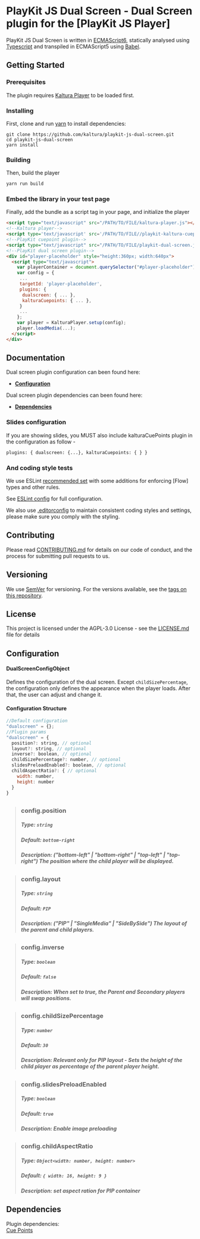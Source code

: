 # PlayKit JS Dual Screen - Dual Screen plugin for the [PlayKit JS Player]

PlayKit JS Dual Screen is written in [ECMAScript6], statically analysed using [Typescript] and transpiled in ECMAScript5 using [Babel].

[typescript]: https://www.typescriptlang.org/
[ecmascript6]: https://github.com/ericdouglas/ES6-Learning#articles--tutorials
[babel]: https://babeljs.io

## Getting Started

### Prerequisites

The plugin requires [Kaltura Player] to be loaded first.

[kaltura player]: https://github.com/kaltura/kaltura-player-js

### Installing

First, clone and run [yarn] to install dependencies:

[yarn]: https://yarnpkg.com/lang/en/

```
git clone https://github.com/kaltura/playkit-js-dual-screen.git
cd playkit-js-dual-screen
yarn install
```

### Building

Then, build the player

```javascript
yarn run build
```

### Embed the library in your test page

Finally, add the bundle as a script tag in your page, and initialize the player

```html
<script type="text/javascript" src="/PATH/TO/FILE/kaltura-player.js"></script>
<!--Kaltura player-->
<script type='text/javascript' src='/PATH/TO/FILE//playkit-kaltura-cuepoints.js'></script>
<!--PlayKit cuepoint plugin-->
<script type="text/javascript" src="/PATH/TO/FILE/playkit-dual-screen.js"></script>
<!--PlayKit dual screen plugin-->
<div id="player-placeholder" style="height:360px; width:640px">
  <script type="text/javascript">
    var playerContainer = document.querySelector("#player-placeholder");
    var config = {
     ...
     targetId: 'player-placeholder',
     plugins: {
      dualscreen: { ... },
      kalturaCuepoints: { ... },
     }
     ...
    };
    var player = KalturaPlayer.setup(config);
    player.loadMedia(...);
  </script>
</div>
```

## Documentation

Dual screen plugin configuration can been found here:

- **[Configuration](#configuration)**

Dual screen plugin dependencies can been found here:

- **[Dependencies](#dependencies)**

### Slides configuration
If you are showing slides, you MUST also include kalturaCuePoints plugin in the configuration as follow -

```html
plugins: { dualscreen: {...}, kalturaCuepoints: { } }
```

### And coding style tests

We use ESLint [recommended set](http://eslint.org/docs/rules/) with some additions for enforcing [Flow] types and other rules.

See [ESLint config](.eslintrc.json) for full configuration.

We also use [.editorconfig](.editorconfig) to maintain consistent coding styles and settings, please make sure you comply with the styling.

## Contributing

Please read [CONTRIBUTING.md](https://gist.github.com/PurpleBooth/b24679402957c63ec426) for details on our code of conduct, and the process for submitting pull requests to us.

## Versioning

We use [SemVer](http://semver.org/) for versioning. For the versions available, see the [tags on this repository](https://github.com/kaltura/playkit-js-dual-screen/tags).

## License

This project is licensed under the AGPL-3.0 License - see the [LICENSE.md](LICENSE.md) file for details

<a name="configuration"></a>
## Configuration

#### DualScreenConfigObject
Defines the configuration of the dual screen. Except `childSizePercentage`, the configuration only defines the appearance when the player loads. After that, the user can adjust and change it.

#### Configuration Structure

```js
//Default configuration
"dualscreen" = {};
//Plugin params
"dualscreen" = {
  position?: string, // optional
  layout?: string, // optional
  inverse?: boolean, // optional
  childSizePercentage?: number, // optional
  slidesPreloadEnabled?: boolean, // optional
  childAspectRatio?: { // optional
    width: number,
    height: number
  }
}
```

##

> ### config.position
>
> ##### Type: `string`
>
> ##### Default: `bottom-right`
>
> ##### Description: ("bottom-left" | "bottom-right" | "top-left" | "top-right") The position where the child player will be displayed.
>

##

> ### config.layout
>
> ##### Type: `string`
>
> ##### Default: `PIP`
>
> ##### Description: ("PIP" | "SingleMedia" | "SideBySide") The layout of the parent and child players.
>

##

> ### config.inverse
>
> ##### Type: `boolean`
>
> ##### Default: `false`
>
> ##### Description: When set to true, the Parent and Secondary players will swap positions.
>

##

> ### config.childSizePercentage
>
> ##### Type: `number`
>
> ##### Default: `30`
>
> ##### Description: Relevant only for PIP layout - Sets the height of the child player as percentage of the parent player height.
>

##

> ### config.slidesPreloadEnabled
>
> ##### Type: `boolean`
>
> ##### Default: `true`
>
> ##### Description: Enable image preloading
>

##

> ### config.childAspectRatio
>
> ##### Type: `Object<width: number, height: number>`
>
> ##### Default: `{ width: 16, height: 9 }`
>
> ##### Description: set aspect ration for PIP container
>

<a name="dependencies"></a>
## Dependencies

Plugin dependencies:<br/>
<a href="https://github.com/kaltura/playkit-js-kaltura-cuepoints">Cue Points</a><br/>
